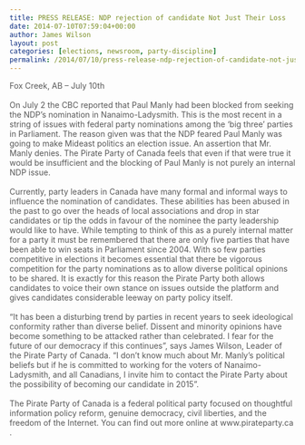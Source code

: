 ```yaml
---
title: PRESS RELEASE: NDP rejection of candidate Not Just Their Loss
date: 2014-07-10T07:59:04+00:00
author: James Wilson
layout: post
categories: [elections, newsroom, party-discipline]
permalink: /2014/07/10/press-release-ndp-rejection-of-candidate-not-just-their-loss/
---
```

<div id="magicdomid50" style="color: #585858;">
  Fox Creek, AB &#8211; July 10th
</div>

<div id="magicdomid50" style="color: #585858;">
  <span style="color: #ffffff;">&#8211; </span>
</div>

<div id="magicdomid50" style="color: #585858;">
  On July 2 the CBC reported that Paul Manly had been blocked from seeking the NDP&#8217;s nomination in Nanaimo-Ladysmith. This is the most recent in a string of issues with federal party nominations among the &#8216;big three&#8217; parties in Parliament. The reason given was that the NDP feared Paul Manly was going to make Mideast politics an election issue. An assertion that Mr. Manly denies. The Pirate Party of Canada feels that even if that were true it would be insufficient and the blocking of Paul Manly is not purely an internal NDP issue.
</div>

<div id="magicdomid50" style="color: #585858;">
  <span style="color: #ffffff;">&#8211; </span>
</div>

<div id="magicdomid50" style="color: #585858;">
  Currently, party leaders in Canada have many formal and informal ways to influence the nomination of candidates. These abilities has been abused in the past to go over the heads of local associations and drop in star candidates or tip the odds in favour of the nominee the party leadership would like to have. While tempting to think of this as a purely internal matter for a party it must be remembered that there are only five parties that have been able to win seats in Parliament since 2004. With so few parties competitive in elections it becomes essential that there be vigorous competition for the party nominations as to allow diverse political opinions to be shared. It is exactly for this reason the Pirate Party both allows candidates to voice their own stance on issues outside the platform and gives candidates considerable leeway on party policy itself.
</div>

<div id="magicdomid50" style="color: #585858;">
  <span style="color: #ffffff;">&#8211; </span>
</div>

<div id="magicdomid50" style="color: #585858;">
  &#8220;It has been a disturbing trend by parties in recent years to seek ideological conformity rather than diverse belief. Dissent and minority opinions have become something to be attacked rather than celebrated. I fear for the future of our democracy if this continues&#8221;, says James Wilson, Leader of the Pirate Party of Canada. &#8220;I don&#8217;t know much about Mr. Manly&#8217;s political beliefs but if he is committed to working for the voters of Nanaimo-Ladysmith, and all Canadians, I invite him to contact the Pirate Party about the possibility of becoming our candidate in 2015&#8221;.
</div>

<div id="magicdomid50" style="color: #585858;">
  <span style="color: #ffffff;">&#8211;</span>
</div>

<div id="magicdomid50" style="color: #585858;">
  The Pirate Party of Canada is a federal political party focused on thoughtful information policy reform, genuine democracy, civil liberties, and the freedom of the Internet. You can find out more online at www.pirateparty.ca .
</div>